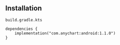 
## Installation
`build.gradle.kts`
```
dependencies {
    implementation("com.anychart:android:1.1.0")
}
```






